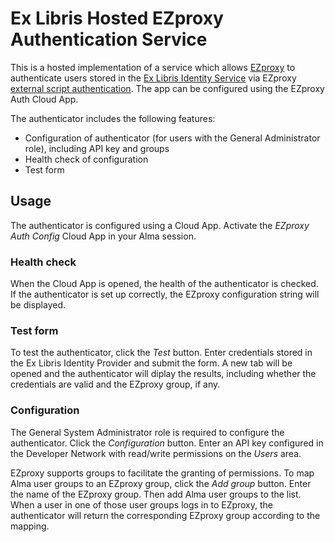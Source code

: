# Ex Libris Hosted EZproxy Authentication Service
 
This is a hosted implementation of a service which allows [EZproxy](https://www.oclc.org/en/ezproxy.html) to authenticate users stored in the [Ex Libris Identity Service](https://knowledge.exlibrisgroup.com/Alma/Product_Documentation/010Alma_Online_Help_(English)/090Integrations_with_External_Systems/060Authentication/Ex_Libris_Identity_Service) via EZproxy [external script authentication](https://help.oclc.org/Library_Management/EZproxy/Authenticate_users/EZproxy_authentication_methods/External_script_authentication). The app can be configured using the EZproxy Auth Cloud App.

The authenticator includes the following features:
* Configuration of authenticator (for users with the General Administrator role), including API key and groups
* Health check of configuration
* Test form

## Usage
The authenticator is configured using a Cloud App. Activate the _EZproxy Auth Config_ Cloud App in your Alma session. 

### Health check
When the Cloud App is opened, the health of the authenticator is checked. If the authenticator is set up correctly, the EZproxy configuration string will be displayed. 

### Test form
To test the authenticator, click the _Test_ button. Enter credentials stored in the Ex Libris Identity Provider and submit the form. A new tab will be opened and the authenticator will diplay the results, including whether the credentials are valid and the EZproxy group, if any.

### Configuration
The General System Administrator role is required to configure the authenticator. Click the _Configuration_ button. Enter an API key configured in the Developer Network with read/write permissions on the _Users_ area. 

EZproxy supports groups to facilitate the granting of permissions. To map Alma user groups to an EZproxy group, click the _Add group_ button. Enter the name of the EZproxy group. Then add Alma user groups to the list. When a user in one of those user groups logs in to EZproxy, the authenticator will return the corresponding EZproxy group according to the mapping.